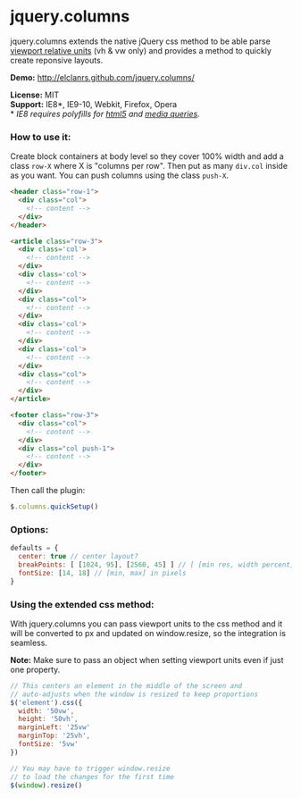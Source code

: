 # jquery.columns

jquery.columns extends the native jQuery css method to be able parse [viewport relative units](http://www.w3.org/TR/css3-values/#viewport-relative-lengths
) (vh & vw only) and provides a method to quickly create reponsive layouts.

**Demo:** http://elclanrs.github.com/jquery.columns/

**License:** MIT  
**Support:** IE8\*, IE9-10, Webkit, Firefox, Opera  
\* _IE8 requires polyfills for [html5](http://code.google.com/p/html5shiv/) and [media queries](https://github.com/scottjehl/Respond)._

### How to use it:

Create block containers at body level so they cover 100% width and add a class `row-X` where X is "columns per row". Then put as many `div.col` inside as you want. You can push columns using the class `push-X`.

```html
<header class="row-1">
  <div class="col">
    <!-- content -->
  </div>
</header>

<article class="row-3">
  <div class='col'> 
    <!-- content -->
  </div>
  <div class='col'>
    <!-- content -->
  </div>
  <div class="col">
    <!-- content -->
  </div>
  <div class='col'> 
    <!-- content -->
  </div>
  <div class='col'>
    <!-- content -->
  </div>
  <div class="col">
    <!-- content -->
  </div>
</article>

<footer class="row-3">
  <div class="col">
    <!-- content -->  
  </div>
  <div class="col push-1">
    <!-- content -->  
  </div>
</footer>
```

Then call the plugin:
```javascript
$.columns.quickSetup()
```

### Options:
```javascript
defaults = {
  center: true // center layout?
  breakPoints: [ [1024, 95], [2560, 45] ] // [ [min res, width percent], [max res, width percent] ]
  fontSize: [14, 18] // [min, max] in pixels
}
```

### Using the extended css method:

With jquery.columns you can pass viewport units to the css method and it will be converted to px and updated on window.resize, so the integration is seamless.

**Note:** Make sure to pass an object when setting viewport units even if just one property.

```javascript
// This centers an element in the middle of the screen and
// auto-adjusts when the window is resized to keep proportions
$('element').css({
  width: '50vw',
  height: '50vh',
  marginLeft: '25vw'
  marginTop: '25vh',
  fontSize: '5vw'
})

// You may have to trigger window.resize 
// to load the changes for the first time
$(window).resize()
```


